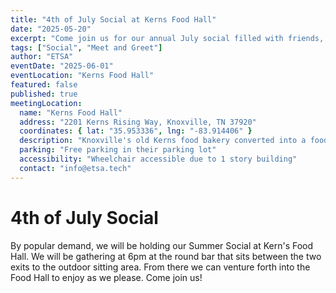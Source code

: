 ```yaml
---
title: "4th of July Social at Kerns Food Hall"
date: "2025-05-20"
excerpt: "Come join us for our annual July social filled with friends, beer, and food!"
tags: ["Social", "Meet and Greet"]
author: "ETSA"
eventDate: "2025-06-01"
eventLocation: "Kerns Food Hall"
featured: false
published: true
meetingLocation:
  name: "Kerns Food Hall"
  address: "2201 Kerns Rising Way, Knoxville, TN 37920"
  coordinates: { lat: "35.953336", lng: "-83.914406" }
  description: "Knoxville's old Kerns food bakery converted into a food hall with a variety of food options and open seating"
  parking: "Free parking in their parking lot"
  accessibility: "Wheelchair accessible due to 1 story building"
  contact: "info@etsa.tech"
---
```


# 4th of July Social

By popular demand, we will be holding our Summer Social at Kern's Food Hall. We will be gathering at 6pm at the round bar that sits between the two exits to the outdoor sitting area. From there we can venture forth into the Food Hall to enjoy as we please. Come join us!
